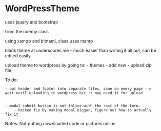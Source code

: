 # WordPressTheme


uses jquery and bootstrap

from the udemy class

using xampp and bitnami, class uses mamp

blank theme at underscores.me
	 - much easier than writing it all out, can be edited easily

upload theme to wordpress by going to:
	- themes
		- add new
			- upload zip file

To do: 

	- put header and footer into separate files, same on every page --> wait until uploading to wordpress b/c it may need it for upload
	
		
	- modal submit button is not inline with the rest of the form.  
		- hacked fix by making modal bigger, figure out how to actually fix it
		

Notes:
Not putting downloaded code or pictures online
